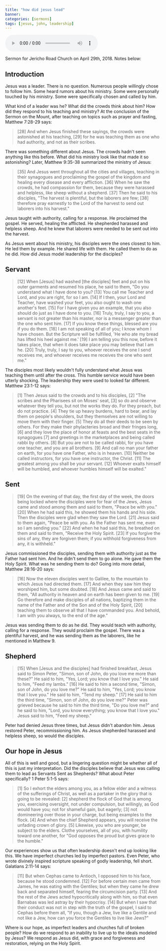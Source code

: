 ```yaml
---
title: "how did jesus lead"
banner:
categories: [sermons]
tags: [jesus, john, leadership]
---
```


<audio controls src="/assets/posts/sermons/2018-04-29-how-did-jesus-lead.mp3"></audio>

Sermon for Jericho Road Church on April 29th, 2018. Notes below:

## Introduction

Jesus was a leader. There is no question. Numerous people willingly chose to follow him. Some heard rumors about his ministry. Some were personally touched by his ministry. Some were specifically chosen and called by him.

What kind of a leader was he? What did the crowds think about him? How did they respond to his teaching and ministry? At the conclusion of the Sermon on the Mount, after teaching on topics such as prayer and fasting, Matthew 7:28-29 says:

> [28] And when Jesus finished these sayings, the crowds were astonished at his teaching, [29] for he was teaching them as one who had authority, and not as their scribes.

There was something different about Jesus. The crowds hadn't seen anything like this before. What did his ministry look like that made it so astonishing? Later, Matthew 9:35-38 summarized the ministry of Jesus:

> [35] And Jesus went throughout all the cities and villages, teaching in their synagogues and proclaiming the gospel of the kingdom and healing every disease and every affliction. [36] When he saw the crowds, he had compassion for them, because they were harassed and helpless, like sheep without a shepherd. [37] Then he said to his disciples, "The harvest is plentiful, but the laborers are few; [38] therefore pray earnestly to the Lord of the harvest to send out laborers into his harvest."

Jesus taught with authority, calling for a response. He proclaimed the gospel. He served, healing the afflicted. He shepherded harassed and helpless sheep. And he knew that laborers were needed to be sent out into the harvest.

As Jesus went about his ministry, his disciples were the ones closest to him. He led them by example. He shared life with them. He called them to do as he did. How did Jesus model leadership for the disciples?

## Servant

> [12] When [Jesus] had washed [the disciples] feet and put on his outer garments and resumed his place, he said to them, "Do you understand what I have done to you? [13] You call me Teacher and Lord, and you are right, for so I am. [14] If I then, your Lord and Teacher, have washed your feet, you also ought to wash one another's feet. [15] For I have given you an example, that you also should do just as I have done to you. [16] Truly, truly, I say to you, a servant is not greater than his master, nor is a messenger greater than the one who sent him. [17] If you know these things, blessed are you if you do them. [18] I am not speaking of all of you; I know whom I have chosen. But the Scripture will be fulfilled, 'He who ate my bread has lifted his heel against me.' [19] I am telling you this now, before it takes place, that when it does take place you may believe that I am he. [20] Truly, truly, I say to you, whoever receives the one I send receives me, and whoever receives me receives the one who sent me."

The disciples most likely wouldn't fully understand what Jesus was teaching them until after the cross. This humble service would have been utterly shocking. The leadership they were used to looked far different. Matthew 23:1-12 says:

> [1] Then Jesus said to the crowds and to his disciples, [2] "The scribes and the Pharisees sit on Moses' seat, [3] so do and observe whatever they tell you, but not the works they do. For they preach, but do not practice. [4] They tie up heavy burdens, hard to bear, and lay them on people's shoulders, but they themselves are not willing to move them with their finger. [5] They do all their deeds to be seen by others. For they make their phylacteries broad and their fringes long, [6] and they love the place of honor at feasts and the best seats in the synagogues [7] and greetings in the marketplaces and being called rabbi by others. [8] But you are not to be called rabbi, for you have one teacher, and you are all brothers. [9] And call no man your father on earth, for you have one Father, who is in heaven. [10] Neither be called instructors, for you have one instructor, the Christ. [11] The greatest among you shall be your servant. [12] Whoever exalts himself will be humbled, and whoever humbles himself will be exalted."

## Sent

> [19] On the evening of that day, the first day of the week, the doors being locked where the disciples were for fear of the Jews, Jesus came and stood among them and said to them, "Peace be with you." [20] When he had said this, he showed them his hands and his side. Then the disciples were glad when they saw the Lord. [21] Jesus said to them again, "Peace be with you. As the Father has sent me, even so I am sending you." [22] And when he had said this, he breathed on them and said to them, "Receive the Holy Spirit. [23] If you forgive the sins of any, they are forgiven them; if you withhold forgiveness from any, it is withheld."

Jesus commissioned the disciples, sending them with authority just as the Father had sent him. And he didn't send them to go alone. He gave them the Holy Spirit. What was he sending them to do? Going into more detail, Matthew 28:16-20 says:

> [16] Now the eleven disciples went to Galilee, to the mountain to which Jesus had directed them. [17] And when they saw him they worshiped him, but some doubted. [18] And Jesus came and said to them, "All authority in heaven and on earth has been given to me. [19] Go therefore and make disciples of all nations, baptizing them in the name of the Father and of the Son and of the Holy Spirit, [20] teaching them to observe all that I have commanded you. And behold, I am with you always, to the end of the age."

Jesus was sending them to do as he did. They would teach with authority, calling for a response. They would proclaim the gospel. There was a plentiful harvest, and he was sending them as the laborers, like he mentioned in Matthew 9.

## Shepherd

> [15] When [Jesus and the disciples] had finished breakfast, Jesus said to Simon Peter, "Simon, son of John, do you love me more than these?" He said to him, "Yes, Lord; you know that I love you." He said to him, "Feed my lambs." [16] He said to him a second time, "Simon, son of John, do you love me?" He said to him, "Yes, Lord; you know that I love you." He said to him, "Tend my sheep." [17] He said to him the third time, "Simon, son of John, do you love me?" Peter was grieved because he said to him the third time, "Do you love me?" and he said to him, "Lord, you know everything; you know that I love you." Jesus said to him, "Feed my sheep."

Peter had denied Jesus three times, but Jesus didn't abandon him. Jesus restored Peter, recommissioning him. As Jesus shepherded harassed and helpless sheep, so would the disciples.

## Our hope in Jesus

All of this is well and good, but a lingering question might be whether all of this is just my interpretation. Did the disciples believe that Jesus was calling them to lead as Servants Sent as Shepherds? What about Peter specifically? 1 Peter 5:1-5 says:

> [1] So I exhort the elders among you, as a fellow elder and a witness of the sufferings of Christ, as well as a partaker in the glory that is going to be revealed: [2] shepherd the flock of God that is among you, exercising oversight, not under compulsion, but willingly, as God would have you; not for shameful gain, but eagerly; [3] not domineering over those in your charge, but being examples to the flock. [4] And when the chief Shepherd appears, you will receive the unfading crown of glory. [5] Likewise, you who are younger, be subject to the elders. Clothe yourselves, all of you, with humility toward one another, for "God opposes the proud but gives grace to the humble."

Our experiences show us that often leadership doesn't end up looking like this. We have imperfect churches led by imperfect pastors. Even Peter, who wrote divinely inspired scripture speaking of godly leadership, fell short. Galatians 2:11-14 says:

> [11] But when Cephas came to Antioch, I opposed him to his face, because he stood condemned. [12] For before certain men came from James, he was eating with the Gentiles; but when they came he drew back and separated himself, fearing the circumcision party. [13] And the rest of the Jews acted hypocritically along with him, so that even Barnabas was led astray by their hypocrisy. [14] But when I saw that their conduct was not in step with the truth of the gospel, I said to Cephas before them all, "If you, though a Jew, live like a Gentile and not like a Jew, how can you force the Gentiles to live like Jews?"

Where is our hope, as imperfect leaders and churches full of broken people? How do we respond to an inability to live up to the ideals modeled by Jesus? We respond as Jesus did, with grace and forgiveness and restoration, relying on the Holy Spirit.
